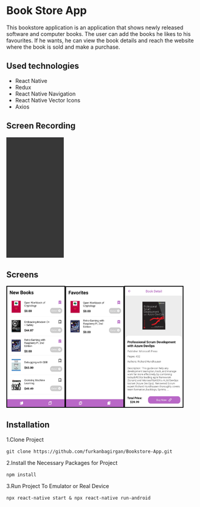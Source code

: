 # Book Store App
This bookstore application is an application that shows newly released software and computer books. The user can add the books he likes to his favourites. If he wants, he can view the book details and reach the website where the book is sold and make a purchase.

## Used technologies
- React Native
- Redux
- React Native Navigation
- React Native Vector Icons
- Axios

## Screen Recording
<img src="screens/screenRecording.gif" width="30%">

## Screens
<img style="border:2px solid black;" src="screens/homePage.jpg" width="30%"><img style="border:2px solid black;" src="screens/favoritesPage.jpg" width="30%"><img style="border:2px solid black;" src="screens/detailPage.jpg" width="30%">

## Installation
1.Clone Project
```
git clone https://github.com/furkanbagirgan/Bookstore-App.git
```
2.Install the Necessary Packages for Project
```
npm install
```
3.Run Project To Emulator or Real Device
```
npx react-native start & npx react-native run-android
```
